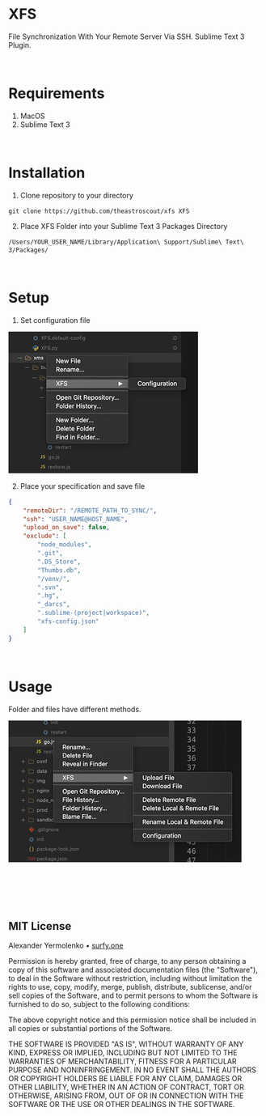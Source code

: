 # XFS
File Synchronization With Your Remote Server Via SSH. Sublime Text 3 Plugin.

<br/>

# Requirements
1. MacOS
2. Sublime Text 3

<br/>

# Installation
1. Clone repository to your directory 
```
git clone https://github.com/theastroscout/xfs XFS
```

2. Place XFS Folder into your Sublime Text 3 Packages Directory
```
/Users/YOUR_USER_NAME/Library/Application\ Support/Sublime\ Text\ 3/Packages/
```

<br/>

# Setup
1. Set configuration file

![Configuration](img/set-configuration.jpg?raw=true)

2. Place your specification and save file
```json
{
	"remoteDir": "/REMOTE_PATH_TO_SYNC/",
	"ssh": "USER_NAME@HOST_NAME",
	"upload_on_save": false,
	"exclude": [
		"node_modules",
		".git",
		".DS_Store",
		"Thumbs.db",
		"/venv/",
		".svn",
		".hg",
		"_darcs",
		".sublime-(project|workspace)",
		"xfs-config.json"
	]
}
```

<br/>

# Usage
Folder and files have different methods.

![Usage](img/usage.jpg?raw=true)

<br />
<br />
<br />
<br />

## MIT License

Alexander Yermolenko • [surfy.one](https://surfy.one)

Permission is hereby granted, free of charge, to any person obtaining a copy
of this software and associated documentation files (the "Software"), to deal
in the Software without restriction, including without limitation the rights
to use, copy, modify, merge, publish, distribute, sublicense, and/or sell
copies of the Software, and to permit persons to whom the Software is
furnished to do so, subject to the following conditions:

The above copyright notice and this permission notice shall be included in all
copies or substantial portions of the Software.

THE SOFTWARE IS PROVIDED "AS IS", WITHOUT WARRANTY OF ANY KIND, EXPRESS OR
IMPLIED, INCLUDING BUT NOT LIMITED TO THE WARRANTIES OF MERCHANTABILITY,
FITNESS FOR A PARTICULAR PURPOSE AND NONINFRINGEMENT. IN NO EVENT SHALL THE
AUTHORS OR COPYRIGHT HOLDERS BE LIABLE FOR ANY CLAIM, DAMAGES OR OTHER
LIABILITY, WHETHER IN AN ACTION OF CONTRACT, TORT OR OTHERWISE, ARISING FROM,
OUT OF OR IN CONNECTION WITH THE SOFTWARE OR THE USE OR OTHER DEALINGS IN THE
SOFTWARE.